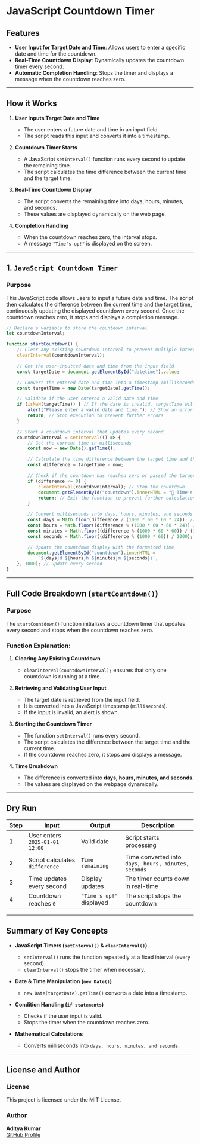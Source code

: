 # **JavaScript Countdown Timer**  

## **Features**  

- **User Input for Target Date and Time**: Allows users to enter a specific date and time for the countdown.  
- **Real-Time Countdown Display**: Dynamically updates the countdown timer every second.  
- **Automatic Completion Handling**: Stops the timer and displays a message when the countdown reaches zero.  

---  

## **How it Works**  

1. **User Inputs Target Date and Time**  
   - The user enters a future date and time in an input field.  
   - The script reads this input and converts it into a timestamp.  

2. **Countdown Timer Starts**  
   - A JavaScript `setInterval()` function runs every second to update the remaining time.  
   - The script calculates the time difference between the current time and the target time.  

3. **Real-Time Countdown Display**  
   - The script converts the remaining time into days, hours, minutes, and seconds.  
   - These values are displayed dynamically on the web page.  

4. **Completion Handling**  
   - When the countdown reaches zero, the interval stops.  
   - A message `"Time's up!"` is displayed on the screen.  

---  

## **1. `JavaScript Countdown Timer`**  

### **Purpose**  

This JavaScript code allows users to input a future date and time. The script then calculates the difference between the current time and the target time, continuously updating the displayed countdown every second. Once the countdown reaches zero, it stops and displays a completion message.  

```javascript  
// Declare a variable to store the countdown interval  
let countdownInterval;  

function startCountdown() {  
    // Clear any existing countdown interval to prevent multiple intervals from running at the same time  
    clearInterval(countdownInterval);  

    // Get the user-inputted date and time from the input field  
    const targetDate = document.getElementById("datetime").value;  

    // Convert the entered date and time into a timestamp (milliseconds since January 1, 1970)  
    const targetTime = new Date(targetDate).getTime();  

    // Validate if the user entered a valid date and time  
    if (isNaN(targetTime)) { // If the date is invalid, targetTime will be NaN  
        alert("Please enter a valid date and time."); // Show an error message  
        return; // Stop execution to prevent further errors  
    }  

    // Start a countdown interval that updates every second  
    countdownInterval = setInterval(() => {  
        // Get the current time in milliseconds  
        const now = new Date().getTime();  

        // Calculate the time difference between the target time and the current time  
        const difference = targetTime - now;  

        // Check if the countdown has reached zero or passed the target time  
        if (difference <= 0) {  
            clearInterval(countdownInterval); // Stop the countdown  
            document.getElementById("countdown").innerHTML = "🎉 Time's up!"; // Display the message  
            return; // Exit the function to prevent further calculations  
        }  

        // Convert milliseconds into days, hours, minutes, and seconds  
        const days = Math.floor(difference / (1000 * 60 * 60 * 24)); // Calculate full days remaining  
        const hours = Math.floor((difference % (1000 * 60 * 60 * 24)) / (1000 * 60 * 60)); // Remaining hours  
        const minutes = Math.floor((difference % (1000 * 60 * 60)) / (1000 * 60)); // Remaining minutes  
        const seconds = Math.floor((difference % (1000 * 60)) / 1000); // Remaining seconds  

        // Update the countdown display with the formatted time  
        document.getElementById("countdown").innerHTML =  
            `${days}d ${hours}h ${minutes}m ${seconds}s`;  
    }, 1000); // Update every second  
}  
```  

---  

## **Full Code Breakdown (`startCountdown()`)**  

### **Purpose**  

The `startCountdown()` function initializes a countdown timer that updates every second and stops when the countdown reaches zero.  

### **Function Explanation:**  

1. **Clearing Any Existing Countdown**  
   - `clearInterval(countdownInterval);` ensures that only one countdown is running at a time.  

2. **Retrieving and Validating User Input**  
   - The target date is retrieved from the input field.  
   - It is converted into a JavaScript timestamp (`milliseconds`).  
   - If the input is invalid, an alert is shown.  

3. **Starting the Countdown Timer**  
   - The function `setInterval()` runs every second.  
   - The script calculates the difference between the target time and the current time.  
   - If the countdown reaches zero, it stops and displays a message.  

4. **Time Breakdown**  
   - The difference is converted into **days, hours, minutes, and seconds**.  
   - The values are displayed on the webpage dynamically.  

---  

## **Dry Run**  

| Step | Input | Output | Description |  
|------|-------|--------|-------------|  
| 1 | User enters `2025-01-01 12:00` | Valid date | Script starts processing |  
| 2 | Script calculates `difference` | `Time remaining` | Time converted into `days, hours, minutes, seconds` |  
| 3 | Time updates every second | Display updates | The timer counts down in real-time |  
| 4 | Countdown reaches `0` | `"Time's up!"` displayed | The script stops the countdown |  

---  

## **Summary of Key Concepts**  

- **JavaScript Timers (`setInterval()` & `clearInterval()`)**  
  - `setInterval()` runs the function repeatedly at a fixed interval (every second).  
  - `clearInterval()` stops the timer when necessary.  

- **Date & Time Manipulation (`new Date()`)**  
  - `new Date(targetDate).getTime()` converts a date into a timestamp.  

- **Condition Handling (`if statements`)**  
  - Checks if the user input is valid.  
  - Stops the timer when the countdown reaches zero.  

- **Mathematical Calculations**  
  - Converts milliseconds into `days, hours, minutes, and seconds`.  

---  

## **License and Author**  

### **License**  

This project is licensed under the MIT License.  

### **Author**  

**Aditya Kumar**  
[GitHub Profile](https://github.com/itsadityakr)